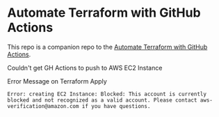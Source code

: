 # Automate Terraform with GitHub Actions


This repo is a companion repo to the [Automate Terraform with GitHub Actions](https://learn.hashicorp.com/tutorials/terraform/github-actions?in=terraform/automation).

Couldn't get GH Actions to push to AWS EC2 Instance

Error Message on Terraform Apply
```
Error: creating EC2 Instance: Blocked: This account is currently blocked and not recognized as a valid account. Please contact aws-verification@amazon.com if you have questions.

```
